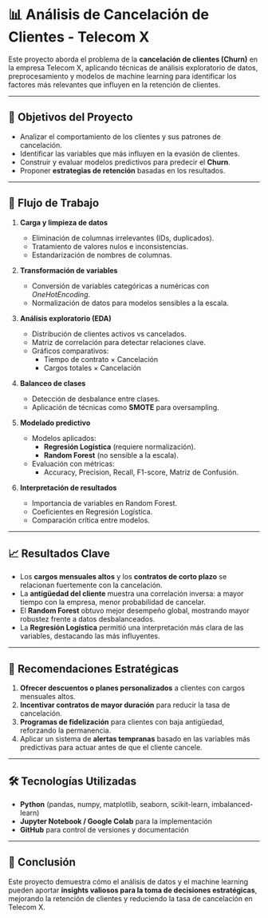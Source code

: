 # 📊 Análisis de Cancelación de Clientes - Telecom X

Este proyecto aborda el problema de la **cancelación de clientes (Churn)** en la empresa Telecom X, aplicando técnicas de análisis exploratorio de datos, preprocesamiento y modelos de machine learning para identificar los factores más relevantes que influyen en la retención de clientes.

---

## 🚀 Objetivos del Proyecto

- Analizar el comportamiento de los clientes y sus patrones de cancelación.  
- Identificar las variables que más influyen en la evasión de clientes.  
- Construir y evaluar modelos predictivos para predecir el **Churn**.  
- Proponer **estrategias de retención** basadas en los resultados.  

---

## 📂 Flujo de Trabajo

1. **Carga y limpieza de datos**  
   - Eliminación de columnas irrelevantes (IDs, duplicados).  
   - Tratamiento de valores nulos e inconsistencias.  
   - Estandarización de nombres de columnas.

2. **Transformación de variables**  
   - Conversión de variables categóricas a numéricas con *OneHotEncoding*.  
   - Normalización de datos para modelos sensibles a la escala.  

3. **Análisis exploratorio (EDA)**  
   - Distribución de clientes activos vs cancelados.  
   - Matriz de correlación para detectar relaciones clave.  
   - Gráficos comparativos:  
     - Tiempo de contrato × Cancelación  
     - Cargos totales × Cancelación  

4. **Balanceo de clases**  
   - Detección de desbalance entre clases.  
   - Aplicación de técnicas como **SMOTE** para oversampling.  

5. **Modelado predictivo**  
   - Modelos aplicados:  
     - **Regresión Logística** (requiere normalización).  
     - **Random Forest** (no sensible a la escala).  
   - Evaluación con métricas:  
     - Accuracy, Precision, Recall, F1-score, Matriz de Confusión.  

6. **Interpretación de resultados**  
   - Importancia de variables en Random Forest.  
   - Coeficientes en Regresión Logística.  
   - Comparación crítica entre modelos.

---

## 📈 Resultados Clave

- Los **cargos mensuales altos** y los **contratos de corto plazo** se relacionan fuertemente con la cancelación.  
- La **antigüedad del cliente** muestra una correlación inversa: a mayor tiempo con la empresa, menor probabilidad de cancelar.  
- El **Random Forest** obtuvo mejor desempeño global, mostrando mayor robustez frente a datos desbalanceados.  
- La **Regresión Logística** permitió una interpretación más clara de las variables, destacando las más influyentes.

---

## 🎯 Recomendaciones Estratégicas

1. **Ofrecer descuentos o planes personalizados** a clientes con cargos mensuales altos.  
2. **Incentivar contratos de mayor duración** para reducir la tasa de cancelación.  
3. **Programas de fidelización** para clientes con baja antigüedad, reforzando la permanencia.  
4. Aplicar un sistema de **alertas tempranas** basado en las variables más predictivas para actuar antes de que el cliente cancele.  

---

## 🛠️ Tecnologías Utilizadas

- **Python** (pandas, numpy, matplotlib, seaborn, scikit-learn, imbalanced-learn)  
- **Jupyter Notebook / Google Colab** para la implementación  
- **GitHub** para control de versiones y documentación  

---

## 📌 Conclusión

Este proyecto demuestra cómo el análisis de datos y el machine learning pueden aportar **insights valiosos para la toma de decisiones estratégicas**, mejorando la retención de clientes y reduciendo la tasa de cancelación en Telecom X.


